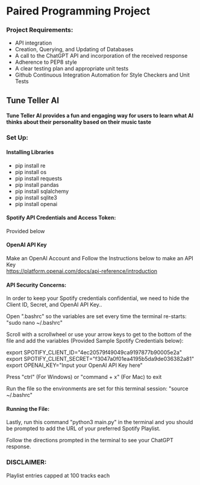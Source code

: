 # Paired Programming Project

### Project Requirements:
- API integration
- Creation, Querying, and Updating of Databases
- A call to the ChatGPT API and incorporation of the received response
- Adherence to PEP8 style
- A clear testing plan and appropriate unit tests
- Github Continuous Integration Automation for Style Checkers and Unit Tests


## Tune Teller AI
#### Tune Teller AI provides a fun and engaging way for users to learn what AI thinks about their personality based on their music taste

### Set Up:

#### Installing Libraries

 - pip install re
 - pip install os
 - pip install requests
 - pip install pandas
 - pip install sqlalchemy
 - pip install sqlite3
 - pip install openai

 #### Spotify API Credentials and Access Token:
   Provided below

#### OpenAI API Key
   Make an OpenAI Account and Follow the Instructions below to make an API Key \
   https://platform.openai.com/docs/api-reference/introduction
   
#### API Security Concerns:

In order to keep your Spotify credentials confidential, 
we need to hide the Client ID, Secret, and OpenAI API Key..

Open ".bashrc" so the variables are set every time the terminal re-starts: "sudo nano ~/.bashrc"

Scroll with a scrollwheel or use your arrow keys to get to the bottom of the file and add the variables (Provided Sample Spotify Credentials below):

export SPOTIFY_CLIENT_ID="4ec20579f49049ca9197877b90005e2a" \
export SPOTIFY_CLIENT_SECRET="f3047a0f01ea4195b5da9de036382a81" \
export OPENAI_KEY="Input your OpenAI API Key here"

Press "ctrl" (For Windows) or "command + x" (For Mac) to exit

Run the file so the environments are set for this terminal session: "source ~/.bashrc"

#### Running the File: 
Lastly, run this command "python3 main.py" in the terminal and you should be prompted to add the URL of your preferred Spotify Playlist.

Follow the directions prompted in the terminal to see your ChatGPT response.

### DISCLAIMER:
Playlist entries capped at 100 tracks each
